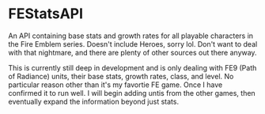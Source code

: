 # FEStatsAPI
An API containing base stats and growth rates for all playable characters in the Fire Emblem series. Doesn't include Heroes, sorry lol. Don't want to deal with that nightmare, and there are plenty of other sources out there anyway.

This is currently still deep in development and is only dealing with FE9 (Path of Radiance) units, their base stats, growth rates, class, and level. No particular reason other than it's my favortie FE game. Once I have confirmed it to run well. I will begin adding untis from the other games, then eventually expand the information beyond just stats.
